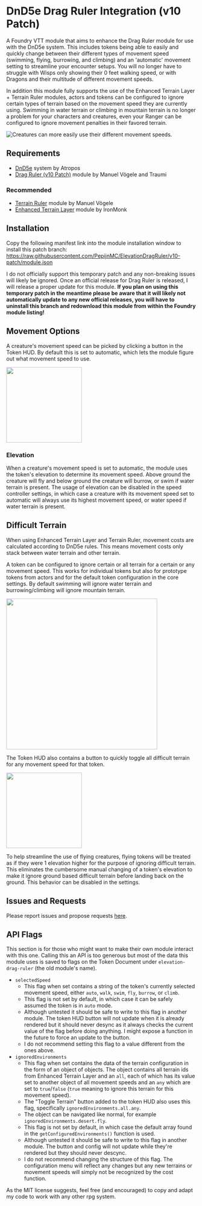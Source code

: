 # DnD5e Drag Ruler Integration (v10 Patch)
A Foundry VTT module that aims to enhance the Drag Ruler module for use with the DnD5e system. This includes tokens being able to easily and quickly change between their different types of movement speed (swimming, flying, burrowing, and climbing) and an 'automatic' movement setting to streamline your encounter setups. You will no longer have to struggle with Wisps only showing their 0 feet walking speed, or with Dragons and their multitude of different movement speeds.
  
In addition this module fully supports the use of the Enhanced Terrain Layer + Terrain Ruler modules, actors and tokens can be configured to ignore certain types of terrain based on the movement speed they are currently using. Swimming in water terrain or climbing in mountain terrain is no longer a problem for your characters and creatures, even your Ranger can be configured to ignore movement penalties in their favored terrain. 

![Creatures can more easily use their different movement speeds.](https://raw.githubusercontent.com/PepijnMC/ElevationDragRuler/main/media/switching_speeds.webp)
## Requirements
- <a href="https://foundryvtt.com/packages/dnd5e" target="_blank">DnD5e</a> system by Atropos
- <a href="https://github.com/Traumi/foundryvtt-drag-ruler" target="_blank">Drag Ruler (v10 Patch)</a> module by Manuel Vögele and Traumi
### Recommended
- <a href="https://github.com/manuelVo/foundryvtt-terrain-ruler" target="_blank">Terrain Ruler</a> module by Manuel Vögele
- <a href="https://github.com/ironmonk88/enhanced-terrain-layer" target="_blank">Enhanced Terrain Layer</a> module by IronMonk

## Installation
Copy the following manifest link into the module installation window to install this patch branch: https://raw.githubusercontent.com/PepijnMC/ElevationDragRuler/v10-patch/module.json

I do not officially support this temporary patch and any non-breaking issues will likely be ignored. Once an official release for Drag Ruler is released, I will release a proper update for this module. **If you plan on using this temporary patch in the meantime please be aware that it will likely not automatically update to any new official releases, you will have to uninstall this branch and redownload this module from within the Foundry module listing!**

## Movement Options
A creature's movement speed can be picked by clicking a button in the Token HUD. By default this is set to automatic, which lets the module figure out what movement speed to use.
  
<img src="https://raw.githubusercontent.com/PepijnMC/ElevationDragRuler/main/media/Token%20HUD%20Switch%20Speed.png" width="200">
  
### Elevation
When a creature's movement speed is set to automatic, the module uses the token's elevation to determine its movement speed. Above ground the creature will fly and below ground the creature will burrow, or swim if water terrain is present. The usage of elevation can be disabled in the speed controller settings, in which case a creature with its movement speed set to automatic will always use its highest movement speed, or water speed if water terrain is present.
 
## Difficult Terrain
When using Enhanced Terrain Layer and Terrain Ruler, movement costs are calculated according to DnD5e rules. This means movement costs only stack between water terrain and other terrain.
  
A token can be configured to ignore certain or all terrain for a certain or any movement speed. This works for individual tokens but also for prototype tokens from actors and for the default token configuration in the core settings. By default swimming will ignore water terrain and burrowing/climbing will ignore mountain terrain.

<img src="https://raw.githubusercontent.com/PepijnMC/ElevationDragRuler/main/media/Token%20Terrain%20Configuration.png" width="400">
  
The Token HUD also contains a button to quickly toggle all difficult terrain for any movement speed for that token.
  
<img src="https://raw.githubusercontent.com/PepijnMC/ElevationDragRuler/main/media/Token%20HUD%20Toggle%20Terrain.png" width="200">

To help streamline the use of flying creatures, flying tokens will be treated as if they were 1 elevation higher for the purpose of ignoring difficult terrain. This eliminates the cumbersome manual changing of a token's elevation to make it ignore ground based difficult terrain before landing back on the ground. This behavior can be disabled in the settings.

## Issues and Requests
Please report issues and propose requests <a href="https://github.com/PepijnMC/ElevationDragRuler/issues" target="_blank">here</a>.
  
## API Flags
This section is for those who might want to make their own module interact with this one. Calling this an API is too generous but most of the data this module uses is saved to flags on the Token Document under `elevation-drag-ruler` (the old module's name).
  
- `selectedSpeed`
  - This flag when set contains a string of the token's currently selected movement speed, either `auto`, `walk`, `swim`, `fly`, `burrow`, or `climb`.
  - This flag is not set by default, in which case it can be safely assumed the token is in `auto` mode.
  - Although untested it should be safe to write to this flag in another module. The token HUD button will not update when it is already rendered but it should never desync as it always checks the current value of the flag before doing anything. I might expose a function in the future to force an update to the button.
  - I do not recommend setting this flag to a value different from the ones above.
- `ignoredEnvironments`
  - This flag when set contains the data of the terrain configuration in the form of an object of objects. The object contains all terrain ids from Enhanced Terrain Layer and an `all`, each of which has its value set to another object of all movement speeds and an `any` which are set to `true`/`false` (`true` meaning to ignore this terrain for this movement speed).
  - The "Toggle Terrain" button added to the token HUD also uses this flag, specifically `ignoredEnvironments.all.any`.
  - The object can be navigated like normal, for example `ignoredEnvironments.desert.fly`.
  - This flag is not set by default, in which case the default array found in the `getConfiguredEnvironments()` function is used.
  - Although untested it should be safe to write to this flag in another module. The button and config will not update while they're rendered but they should never descync.
  - I do not recommend changing the structure of this flag. The configuration menu will reflect any changes but any new terrains or movement speeds will simply not be recognized by the cost function.
  
As the MIT license suggests, feel free (and encouraged) to copy and adapt my code to work with any other rpg system.
